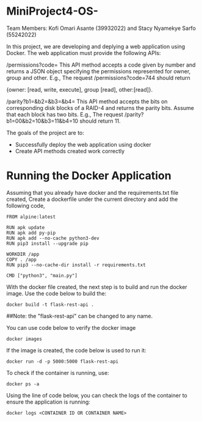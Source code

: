 # MiniProject4-OS-

Team Members: Kofi Omari Asante (39932022) and Stacy Nyamekye Sarfo (55242022)


In this project, we are developing and deplying a web application using Docker. 
The web application must provide the following APIs:

/permissions?code=<number>
This API method accepts a code given by number and returns a JSON object specifying the permissions represented for owner, group and other. 
E.g., The request /permissions?code=744 should return 

{owner: [read, write, execute], group [read], other:[read]}.


/parity?b1=<bits>&b2=<bits>&b3=<bits>&b4=<bits>
This API method accepts the bits on corresponding disk blocks of a RAID-4 and returns the parity bits. Assume that each block has two bits. 
E.g., The request /parity?b1=00&b2=10&b3=11&b4=10 should return 11.

The goals of the project are to:
- Successfully deploy the web application using docker
- Create API methods created work correctly

# Running the Docker Application
  
  Assuming that you already have docker and the requirements.txt file created, 
  Create a dockerfile under the current directory and add the following code,
  
    FROM alpine:latest

    RUN apk update
    RUN apk add py-pip
    RUN apk add --no-cache python3-dev 
    RUN pip3 install --upgrade pip

    WORKDIR /app
    COPY . /app
    RUN pip3 --no-cache-dir install -r requirements.txt

    CMD ["python3", "main.py"]
  
  With the docker file created, the next step is to build and run the docker image.
  Use the code below to build the:
  
    docker build -t flask-rest-api .
  
  ##Note: the "flask-rest-api" can be changed to any name.
  
  You can use code below to verify the docker image
  
    docker images
  
  If the image is created, the code below is used to run it:
  
    docker run -d -p 5000:5000 flask-rest-api
  
  To check if the container is running, use:
  
    docker ps -a
  
  Using the line of code below, you can check the logs of the container to ensure the application is running:
  
    docker logs <CONTAINER ID OR CONTAINER NAME>
  
